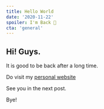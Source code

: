 ```yaml
---
title: Hello World
date: '2020-11-22'
spoiler: I'm Back 🎉
cta: 'general'
---
```


## Hi! Guys.

It is good to be back after a long time.

Do visit my [personal website](https://shamsi.dev) 

See you in the next post.[](/dummycontent/)

Bye!